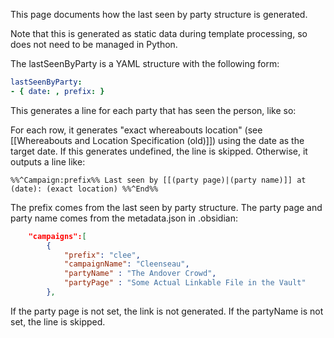 This page documents how the last seen by party structure is generated.

Note that this is generated as static data during template processing, so does not need to be managed in Python.

The lastSeenByParty is a YAML structure with the following form:

```yaml
lastSeenByParty:
- { date: , prefix: }
```

This generates a line for each party that has seen the person, like so:

For each row, it generates "exact whereabouts location" (see  [[Whereabouts and Location Specification (old)]]) using the date as the target date. If this generates undefined, the line is skipped. Otherwise, it outputs a line like:

```
%%^Campaign:prefix%% Last seen by [[(party page)|(party name)]] at (date): (exact location) %%^End%%
```

The prefix comes from the last seen by party structure. The party page and party name comes from the metadata.json in .obsidian:

```json
    "campaigns":[
        {
            "prefix": "clee",
            "campaignName": "Cleenseau",
            "partyName" : "The Andover Crowd",
            "partyPage" : "Some Actual Linkable File in the Vault"
        },
```

If the party page is not set, the link is not generated. If the partyName is not set, the line is skipped.